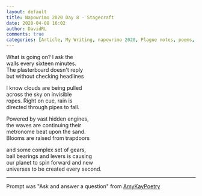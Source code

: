 ```yaml
---  
layout: default  
title: Napowrimo 2020 Day 8 - Stagecraft  
date: 2020-04-08 16:02  
author: DavidRL  
comments: true  
categories: [Article, My Writing, napowrimo 2020, Plague notes, poems, Poems]  
---  
```

What is going on? I ask the  
walls every sixteen minutes.  
The plasterboard doesn't reply  
but without checking headlines  
  
I know clouds are being pulled  
across the sky on invisible  
ropes. Right on cue, rain is  
directed through pipes to fall.  
  
Powered by vast hidden engines,  
the waves are continuing their  
metronome beat upon the sand.  
Blooms are raised from trapdoors  
  
and some complex set of gears,  
ball bearings and levers is causing  
our planet to spin forward and new  
universes to be created every second.  
  
***  
  
Prompt was "Ask and answer a question" from <a href="https://www.instagram.com/amykaypoetry/" target="_blank" rel="noopener noreferrer">AmyKayPoetry</a>  
  